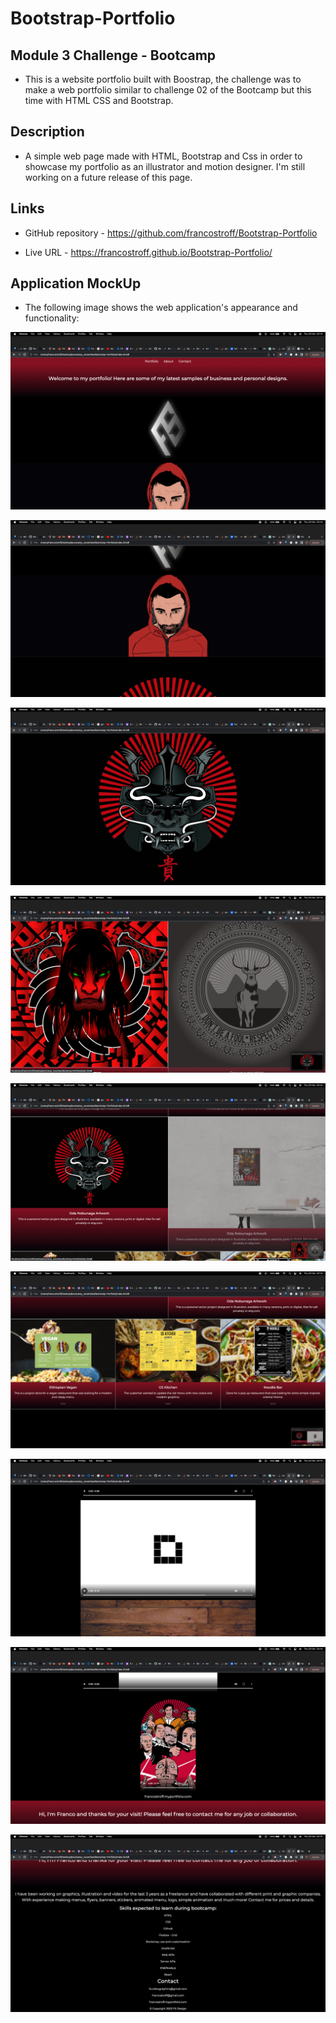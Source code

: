 # Bootstrap-Portfolio

## Module 3 Challenge - Bootcamp

 * This is a website portfolio built with Boostrap, the challenge was to make a web portfolio similar to challenge 02 of the Bootcamp but this time with HTML CSS and Bootstrap.

## Description

 * A simple web page made with HTML, Bootstrap and Css in order to showcase my 
 portfolio as an illustrator and motion designer.
 I'm still working on a future release of this page.

## Links

 * GitHub repository - https://github.com/francostroff/Bootstrap-Portfolio

 * Live URL - https://francostroff.github.io/Bootstrap-Portfolio/

## Application MockUp

 * The following image shows the web application's appearance and functionality:

![](images/screenshot/Screenshot%202023-02-23%20at%2023.13.52.png)

![](images/screenshot/Screenshot%202023-02-23%20at%2023.14.01.png)

![](images/screenshot/Screenshot%202023-02-23%20at%2023.14.08.png)

![](images/screenshot/Screenshot%202023-02-23%20at%2023.14.14.png)

![](images/screenshot/Screenshot%202023-02-23%20at%2023.14.18.png)

![](images/screenshot/Screenshot%202023-02-23%20at%2023.14.24.png)

![](images/screenshot/Screenshot%202023-02-23%20at%2023.14.45.png)

![](images/screenshot/Screenshot%202023-02-23%20at%2023.14.54.png)

![](images/screenshot/Screenshot%202023-02-23%20at%2023.15.03.png)





